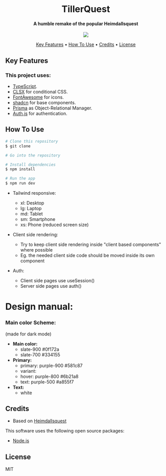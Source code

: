<h1 align="center">
  <br>
  <!-- LOGO IMAGE -->
  <br>
  TillerQuest
  <br>
</h1>

<h4 align="center">A humble remake of the popular Heimdallsquest</h4>

<p align="center">
  <img src="https://img.shields.io/badge/Made_By-JonPH-blue" />
 
</p>

<p align="center">
  <a href="#key-features">Key Features</a> •
  <a href="#how-to-use">How To Use</a> •
  <a href="#credits">Credits</a> •
  <a href="#license">License</a>
</p>

<!-- SCREENSHOT -->

## Key Features

<!-- FEATURES -->

### This project uses:

- [TypeScript](https://www.typescriptlang.org/docs/handbook/typescript-in-5-minutes.html).
- [CLSX](https://www.npmjs.com/package/clsx) for conditional CSS.
- [FontAwesome](https://fontawesome.com) for icons.
- [shadcn](https://ui.shadcn.com/) for base components.
- [Prisma](https://www.prisma.io/) as Object-Relational Manager.
- [Auth.js](https://authjs.dev/) for authentication.

## How To Use

```bash
# Clone this repository
$ git clone

# Go into the repository

# Install dependencies
$ npm install

# Run the app
$ npm run dev
```

- Tailwind responsive:

  - xl: Desktop
  - lg: Laptop
  - md: Tablet
  - sm: Smartphone
  - xs: Phone (reduced screen size)

- Client side rendering:

  - Try to keep client side rendering inside "client based components" where possible
  - Eg. the needed client side code should be moved inside its own component

- Auth:
  - Client side pages use useSession()
  - Server side pages use auth()

# Design manual:

### Main color Scheme:

(made for dark mode)

- **Main color:**
  - slate-900 #0f172a
  - slate-700 #334155
- **Primary:**
  - primary: purple-900 #581c87
  - variant:
  - hover: purple-800 #6b21a8
  - text: purple-500 #a855f7
- **Text:**
  - white

<!--

To clone and run this application, you'll need [Git](https://git-scm.com) and [Node.js](https://nodejs.org/en/download/) (which comes with [npm](http://npmjs.com)) installed on your computer. From your command line:

```bash
# Clone this repository
$ git clone

# Go into the repository

# Install dependencies
$ npm install

# Run the app
$ npm start
```

-->

## Credits

- Based on [Heimdallsquest](https://heimdallsquest.biz/)

This software uses the following open source packages:

- [Node.js](https://nodejs.org/)

## License

MIT
